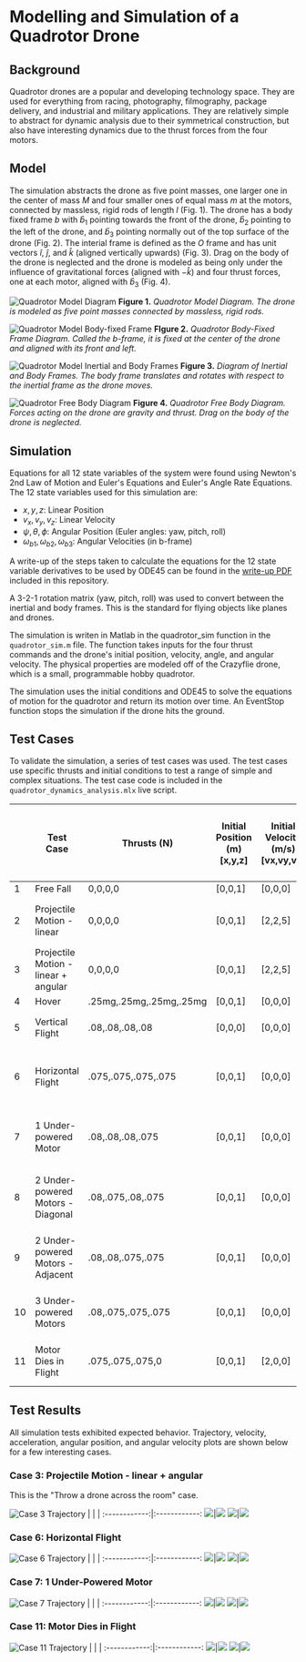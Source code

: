 # Modelling and Simulation of a Quadrotor Drone
## Background
Quadrotor drones are a popular and developing technology space. They are used for everything from racing, photography, filmography, package delivery, and industrial and military applications. They are relatively simple to abstract for dynamic analysis due to their symmetrical construction, but also have interesting dynamics due to the thrust forces from the four motors.

## Model
The simulation abstracts the drone as five point masses, one larger one in the center of mass $M$ and four smaller ones of equal mass $m$ at the motors, connected by massless, rigid rods of length $l$ (Fig. 1). The drone has a body fixed frame $b$ with $\hat{b}_1$ pointing towards the front of the drone, $\hat{b}_2$ pointing to the left of the drone, and $\hat{b}_3$ pointing normally out of the top surface of the drone (Fig. 2). The interial frame is defined as the $O$ frame and has unit vectors $\hat{i}$, $\hat{j}$, and $\hat{k}$ (aligned vertically upwards) (Fig. 3). Drag on the body of the drone is neglected and the drone is modeled as being only under the influence of gravitational forces (aligned with $-\hat{k}$) and four thrust forces, one at each motor, aligned with $\hat{b}_3$ (Fig. 4).

![Quadrotor Model Diagram](./media/quadrotor_diagram_1.JPG)
**Figure 1.** *Quadrotor Model Diagram. The drone is modeled as five point masses connected by massless, rigid rods.*

![Quadrotor Model Body-fixed Frame](./media/quadrotor_diagram_b_frame.JPG)
**FIgure 2.** *Quadrotor Body-Fixed Frame Diagram. Called the b-frame, it is fixed at the center of the drone and aligned with its front and left.*

![Quadrotor Model Inertial and Body Frames](./media/quadrotor_diagram_intertial_body.JPG)
**Figure 3.** *Diagram of Inertial and Body Frames. The body frame translates and rotates with respect to the inertial frame as the drone moves.*

![Quadrotor Free Body Diagram](./media/quadrotor_diagram_fbd.JPG)
**Figure 4.** *Quadrotor Free Body Diagram. Forces acting on the drone are gravity and thrust. Drag on the body of the drone is neglected.*

## Simulation
Equations for all 12 state variables of the system were found using Newton's 2nd Law of Motion and Euler's Equations and Euler's Angle Rate Equations. The 12 state variables used for this simulation are:
* $x, y, z$: Linear Position
* $v_x, v_y, v_z$: Linear Velocity
* $\psi, \theta, \phi$: Angular Position (Euler angles: yaw, pitch, roll)
* $\omega_{b1}, \omega_{b2}, \omega_{b3}$: Angular Velocities (in b-frame)

A write-up of the steps taken to calculate the equations for the 12 state variable derivatives to be used by ODE45 can be found in the [write-up PDF](quadrotor_dynamics_model_writeup.pdf) included in this repository.

A 3-2-1 rotation matrix (yaw, pitch, roll) was used to convert between the inertial and body frames. This is the standard for flying objects like planes and drones. 

The simulation is writen in Matlab in the quadrotor_sim function in the `quadrotor_sim.m` file. The function takes inputs for the four thrust commands and the drone's initial position, velocity, angle, and angular velocity. The physical properties are modeled off of the Crazyflie drone, which is a small, programmable hobby quadrotor. 

The simulation uses the initial conditions and ODE45 to solve the equations of motion for the quadrotor and return its motion over time. An EventStop function stops the simulation if the drone hits the ground. 

## Test Cases
To validate the simulation, a series of test cases was used. The test cases use specific thrusts and initial conditions to test a range of simple and complex situations. The test case code is included in the `quadrotor_dynamics_analysis.mlx` live script.

|    | Test Case                            | Thrusts (N)             | Initial Position (m) [x,y,z] | Initial Velocity (m/s) [vx,vy,vz] | Initial Euler Angles (rad) [ $\psi$, $\theta$, $\phi$] | Initial Angular Velocity (rad/s) [ $\omega_1$, $\omega_2$, $\omega_3$] | Expected Behavior                                                 |
| -- | ------------------------------------ | ----------------------- | ---------------------------- | --------------------------------- | --------------------------------------------- | ------------------------------------------------------- | ----------------------------------------------------------------- |
| 1  | Free Fall                            | 0,0,0,0                 | [0,0,1]                      | [0,0,0]                           | [0,0,0]                                       | [0,0,0]                                                 | Free fall                                                         |
| 2  | Projectile Motion - linear           | 0,0,0,0                 | [0,0,1]                      | [2,2,5]                           | [0,0,0]                                       | [0,0,0]                                                 | Arcs like a regular projectile with no rotations                  |
| 3  | Projectile Motion - linear + angular | 0,0,0,0                 | [0,0,1]                      | [2,2,5]                           | [0,0,0]                                       | [3,3,3]                                                 | Arcs & rotates                                                    |
| 4  | Hover                                | .25mg,.25mg,.25mg,.25mg | [0,0,1]                      | [0,0,0]                           | [0,0,0]                                       | [0,0,0]                                                 | Doesn't move                                                      |
| 5  | Vertical Flight                      | .08,.08,.08,.08         | [0,0,0]                      | [0,0,0]                           | [0,0,0]                                       | [0,0,0]                                                 | Accelerates directly upwards                                      |
| 6  | Horizontal Flight                    | .075,.075,.075,.075     | [0,0,1]                      | [0,0,0]                           | [0, $cos^{-1}(\frac{mg}{4*.075})$,0]                   | [0,0,0]                                                 | Moves horizontally with a constant acceleration                   |
| 7  | 1 Under-powered Motor                | .08,.08,.08,.075        | [0,0,1]                      | [0,0,0]                           | [0,0,0]                                       | [0,0,0]                                                 | Tumbles while going in direction of underpowered motor            |
| 8  | 2 Under-powered Motors - Diagonal    | .08,.075,.08,.075       | [0,0,1]                      | [0,0,0]                           | [0,0,0]                                       | [0,0,0]                                                 | Accelerates upwards, less than regular vertical flight case       |
| 9  | 2 Under-powered Motors - Adjacent    | .08,.08,.075,.075       | [0,0,1]                      | [0,0,0]                           | [0,0,0]                                       | [0,0,0]                                                 | Tilts and goes in direction of underpowered motors and flips over |
| 10 | 3 Under-powered Motors               | .08,.075,.075,.075      | [0,0,1]                      | [0,0,0]                           | [0,0,0]                                       | [0,0,0]                                                 | Corner with higher power motor tilts up, tumbles                  |
| 11 | Motor Dies in Flight                 | .075,.075,.075,0        | [0,0,1]                      | [2,0,0]                           | [0, $cos^{-1}(\frac{mg}{4*.075})$,0]                   | [0,0,0]                                                 | Begins to tumble in direction of dead motor                       |

## Test Results
All simulation tests exhibited expected behavior. Trajectory, velocity, acceleration, angular position, and angular velocity plots are shown below for a few interesting cases.

### Case 3: Projectile Motion - linear + angular
This is the "Throw a drone across the room" case.

![Case 3 Trajectory](./media/case_3/case_3_traj.gif)
|             |             |
:------------:|:------------:
![](./media/case_3/case_3_vel.png)|![](./media/case_3/case_3_accel.png)
![](./media/case_3/case_3_ang_pos.png)|![](./media/case_3/case_3_ang_vel.png)


### Case 6: Horizontal Flight
![Case 6 Trajectory](./media/case_6/case_6_traj.gif)
|             |             |
:------------:|:------------:
![](./media/case_6/case_6_vel.png)|![](./media/case_6/case_6_accel.png)
![](./media/case_6/case_6_ang_pos.png)|![](./media/case_6/case_6_ang_vel.png)

### Case 7: 1 Under-Powered Motor
![Case 7 Trajectory](./media/case_7/case_7_traj.gif)
|             |             |
:------------:|:------------:
![](./media/case_7/case_7_vel.png)|![](./media/case_7/case_7_accel.png)
![](./media/case_7/case_7_ang_pos.png)|![](./media/case_7/case_7_ang_vel.png)

### Case 11: Motor Dies in Flight
![Case 11 Trajectory](./media/case_11/case_11_traj.gif)
|             |             |
:------------:|:------------:
![](./media/case_11/case_11_vel.png)|![](./media/case_11/case_11_accel.png)
![](./media/case_11/case_11_ang_pos.png)|![](./media/case_11/case_11_ang_vel.png)
